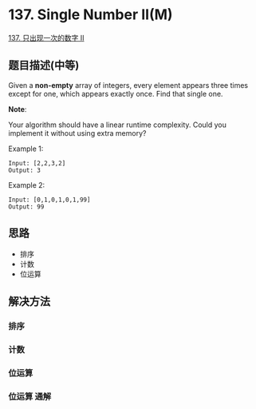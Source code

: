 # 137. Single Number II(M)


[137. 只出现一次的数字 II](https://leetcode-cn.com/problems/single-number-ii/)


## 题目描述(中等)

Given a **non-empty** array of integers, every element appears three times except for one, which appears exactly once. Find that single one.

**Note**:

Your algorithm should have a linear runtime complexity. Could you implement it without using extra memory?

Example 1:
```
Input: [2,2,3,2]
Output: 3
```
Example 2:
```
Input: [0,1,0,1,0,1,99]
Output: 99
```


## 思路

- 排序
- 计数
- 位运算


## 解决方法



### 排序


### 计数

### 位运算

### 位运算 通解





